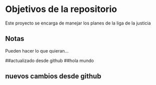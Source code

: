 # Objetivos de la repositorio

Este proyecto se encarga de manejar los planes de la liga de la justicia


## Notas
Pueden hacer lo que quieran...

##actualizado desde github
##hola mundo
## nuevos cambios desde github

